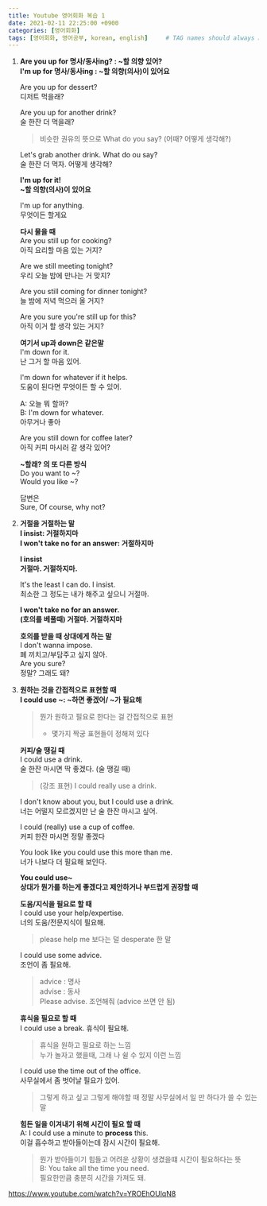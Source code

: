 ```yaml
---
title: Youtube 영어회화 복습 1
date: 2021-02-11 22:25:00 +0900
categories: [영어회화]
tags: [영어회화, 영어공부, korean, english]     # TAG names should always be lowercase
---
```


1. **Are you up for 명사/동사ing? : ~할 의향 있어?**  
   **I'm up for 명사/동사ing : ~할 의향(의사)이 있어요**

    Are you up for dessert?  
    디저트 먹을래?

    Are you up for another drink?  
    술 한잔 더 먹을래?  
    > 비슷한 권유의 뜻으로 What do you say? (어때? 어떻게 생각해?)  

    Let's grab another drink. What do ou say?  
    술 한잔 더 먹자. 어떻게 생각해?  

    **I'm up for it!**  
    **~할 의향(의사)이 있어요**   

    I'm up for anything.  
    무엇이든 할게요  
    
    **다시 물을 때**  
    Are you still up for cooking?  
    아직 요리할 마음 있는 거지?  

    Are we still meeting tonight?  
    우리 오늘 밤에 만나는 거 맞지?  

    Are you still coming for dinner tonight?  
    늘 밤에 저녁 먹으러 올 거지?

    Are you sure you're still up for this?  
    아직 이거 할 생각 있는 거지?

    **여기서 up과 down은 같은말**  
    I'm down for it.  
    난 그거 할 마음 있어.  

    I'm down for whatever if it helps.  
    도움이 된다면 무엇이든 할 수 있어.  

    A: 오늘 뭐 할까?  
    B: I'm down for whatever.  
    아무거나 좋아  

    Are you still down for coffee later?  
    아직 커피 마시러 갈 생각 있어?

    **~할래? 의 또 다른 방식**  
    Do you want to ~?  
    Would you like ~?  

    답변은  
    Sure, Of course, why not?  

2. **거절을 거절하는 말**  
   **I insist: 거절하지마**  
   **I won't take no for an answer: 거절하지마**  

    **I insist**   
    **거절마. 거절하지마.**  

    It's the least I can do. I insist.  
    최소한 그 정도는 내가 해주고 싶으니 거절마.  

    **I won't take no for an answer.**  
    **(호의를 베풀때) 거절마. 거절하지마**  

    **호의를 받을 때 상대에게 하는 말**  
    I don't wanna impose.  
    폐 끼치고/부담주고 싶지 않아.  
    Are you sure?  
    정말? 그래도 돼?  

3. **원하는 것을 간접적으로 표현할 때**  
   **I could use ~: ~하면 좋겠어/ ~가 필요해**  

    > 뭔가 원하고 필요로 한다는 걸 간접적으로 표현  
    > * 몇가지 짝궁 표현들이 정해져 있다  

    **커피/술 땡길 때**  
    I could use a drink.  
    술 한잔 마시면 딱 좋겠다. (술 땡길 때)  
    > (강조 표현) I could really use a drink.  

    I don't know about you, but I could use a drink.  
    너는 어떨지 모르겠지만 난 술 한잔 마시고 싶어.  

    I could (really) use a cup of coffee.  
    커피 한잔 마시면 정말 좋겠다  

    You look like you could use this more than me.  
    너가 나보다 더 필요해 보인다.  
    
    **You could use~**  
    **상대가 뭔가를 하는게 좋겠다고 제안하거나 부드럽게 권장할 때**  

    **도움/지식을 필요로 할 때**  
    I could use your help/expertise.  
    너의 도움/전문지식이 필요해.  
    > please help me 보다는 덜 desperate 한 말

    I could use some advice.  
    조언이 좀 필요해.  
    > advice : 명사  
    > advise : 동사  
    > Please advise. 조언해줘 (advice 쓰면 안 됨)  

    **휴식을 필요로 할 때**  
    I could use a break. 
    휴식이 필요해.  
    > 휴식을 원하고 필요로 하는 느낌  
    > 누가 놀자고 했을때, 그래 나 쉴 수 있지 이런 느낌  

    I could use the time out of the office.  
    사무실에서 좀 벗어날 필요가 있어.  
    > 그렇게 하고 싶고 그렇게 해야할 때
    > 정말 사무실에서 일 만 하다가 쓸 수 있는 말  

    **힘든 일을 이겨내기 위해 시간이 필요 할 때**  
    A: I could use a minute to **process** this.  
    이걸 흡수하고 받아들이는데 잠시 시간이 필요해.  
    > 뭔가 받아들이기 힘들고 어려운 상황이 생겼을떄 시간이 필요하다는 뜻  
    B: You take all the time you need.  
    필요한만큼 충분히 시간을 가져도 돼.  

https://www.youtube.com/watch?v=YROEhOUlqN8

